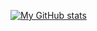 [![My GitHub stats](https://github-readme-stats.vercel.app/api?username=elise-rey&show_icons=true&theme=tokyonight&include_all_commits=true)](https://github.com/elise-rey/github-readme-stats)


<!--
Here are some ideas to get you started:

- 🔭 I’m currently working on ...
- 🌱 I’m currently learning ...
- 👯 I’m looking to collaborate on ...
- 🤔 I’m looking for help with ...
- 💬 Ask me about ...
- 📫 How to reach me: ...
- 😄 Pronouns: ...
- ⚡ Fun fact: ...
-->
